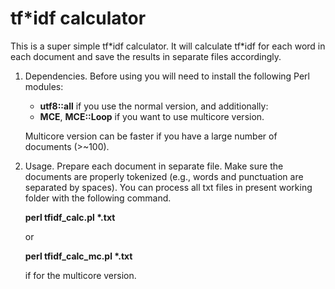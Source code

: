 # tf\*idf calculator

This is a super simple tf\*idf calculator. It will calculate tf\*idf for each word in each document and save the results in separate files accordingly.

1. Dependencies. Before using you will need to install the following Perl modules:
   - **utf8::all**  if you use the normal version, and additionally:
   - **MCE**, **MCE::Loop** if you want to use multicore version.
   
   Multicore version can be faster if you have a large number of documents (>~100).

2. Usage. Prepare each document in separate file. Make sure the documents are properly tokenized (e.g., words and punctuation are separated by spaces). You can process all txt files in present working folder with the following command. 

   **perl tfidf_calc.pl \*.txt**
   
   or
   
   **perl tfidf_calc_mc.pl \*.txt**  
   
   if for the multicore version.

